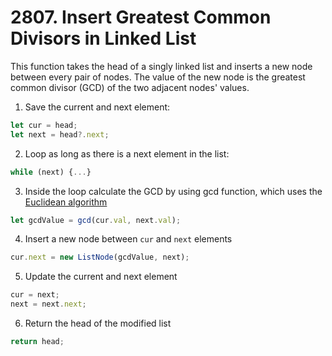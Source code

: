 # 2807. Insert Greatest Common Divisors in Linked List

This function takes the head of a singly linked list and inserts a new node between every pair of nodes. The value of the new node is the greatest common divisor (GCD) of the two adjacent nodes' values.

1. Save the current and next element:
```ts
let cur = head;
let next = head?.next;
```

2. Loop as long as there is a next element in the list:
```ts
while (next) {...}
```

3. Inside the loop calculate the GCD by using gcd function, which uses the [Euclidean algorithm](https://en.wikipedia.org/wiki/Euclidean_algorithm)
```ts
let gcdValue = gcd(cur.val, next.val);
```

4. Insert a new node between `cur` and `next` elements
```ts
cur.next = new ListNode(gcdValue, next);
```

5. Update the current and next element
```ts
cur = next;
next = next.next;
```

6. Return the head of the modified list
```ts
return head;
```

